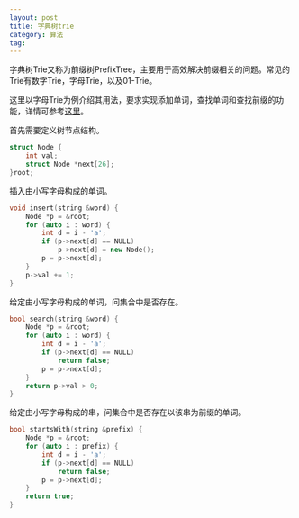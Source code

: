 ```yaml
---
layout: post
title: 字典树trie
category: 算法
tag:
---
```


字典树Trie又称为前缀树PrefixTree，主要用于高效解决前缀相关的问题。常见的Trie有数字Trie，字母Trie，以及01-Trie。

这里以字母Trie为例介绍其用法，要求实现添加单词，查找单词和查找前缀的功能，详情可参考[这里](https://leetcode.com/problems/implement-trie-prefix-tree/description/)。

首先需要定义树节点结构。

```cpp
struct Node {
    int val;
    struct Node *next[26];
}root;
```

插入由小写字母构成的单词。

```cpp
void insert(string &word) {
    Node *p = &root;
    for (auto i : word) {
        int d = i - 'a';
        if (p->next[d] == NULL)
            p->next[d] = new Node();
        p = p->next[d];
    }
    p->val += 1;
}
```

给定由小写字母构成的单词，问集合中是否存在。

```cpp
bool search(string &word) {
    Node *p = &root;
    for (auto i : word) {
        int d = i - 'a';
        if (p->next[d] == NULL)
            return false;
        p = p->next[d];
    }
    return p->val > 0;
}
```

给定由小写字母构成的串，问集合中是否存在以该串为前缀的单词。

```cpp
bool startsWith(string &prefix) {
    Node *p = &root;
    for (auto i : prefix) {
        int d = i - 'a';
        if (p->next[d] == NULL)
            return false;
        p = p->next[d];
    }
    return true;
}
```
